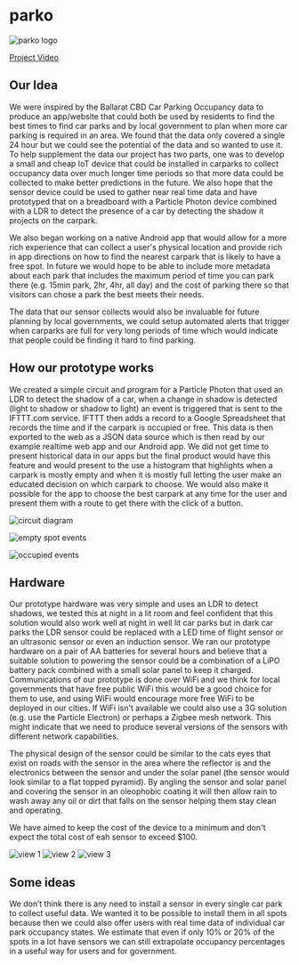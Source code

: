 # parko

![parko logo](/parko.png "parko logo")

[Project Video](https://youtu.be/zcAk24QigLk)

## Our Idea

We were inspired by the Ballarat CBD Car Parking Occupancy
data to produce an app/website that could both be used by
residents to find the best times to find car parks and by
local government to plan when more car parking is required
in an area. We found that the data only covered a single 24
hour but we could see the potential of the data and so
wanted to use it. To help supplement the data our project
has two parts, one was to develop a small and cheap IoT
device that could be installed in carparks to collect
occupancy data over much longer time periods so that more
data could be collected to make better predictions in the
future. We also hope that the sensor device could be used to
gather near real time data and have prototyped that on a
breadboard with a Particle Photon device combined with a LDR
to detect the presence of a car by detecting the shadow it
projects on the carpark.

We also began working on a native Android app that would
allow for a more rich experience that can collect a user's
physical location and provide rich in app directions on how
to find the nearest carpark that is likely to have a free
spot. In future we would hope to be able to include more
metadata about each park that includes the maximum period of
time you can park there (e.g. 15min park, 2hr, 4hr, all day)
and the cost of parking there so that visitors can chose a
park the best meets their needs.

The data that our sensor collects would also be invaluable
for future planning by local governments, we could setup
automated alerts that trigger when carparks are full for
very long periods of time which would indicate that people
could be finding it hard to find parking.

## How our prototype works

We created a simple circuit and program for a Particle
Photon that used an LDR to detect the shadow of a car, when
a change in shadow is detected (light to shadow or shadow to
light) an event is triggered that is sent to the IFTTT.com
service. IFTTT then adds a record to a Google Spreadsheet
that records the time and if the carpark is occupied or
free. This data is then exported to the web as a JSON data
source which is then read by our example realtime web app
and our Android app. We did not get time to present
historical data in our apps but the final product would have
this feature and would present to the use a histogram that
highlights when a carpark is mostly empty and when it is
mostly full letting the user make an educated decision on
which carpark to choose. We would also make it possible for
the app to choose the best carpark at any time for the user
and present them with a route to get there with the click of
a button.

![circuit diagram](/sensor/circuit/circuit.png "Circuit Diagram")

![empty spot events](/sensor/code/ifttt_1.png "IFTTT recipe")

![occupied events](/sensor/code/ifttt_2.png "IFTTT recipe")

## Hardware

Our prototype hardware was very simple and uses an LDR to
detect shadows, we tested this at night in a lit room and
feel confident that this solution would also work well at
night in well lit car parks but in dark car parks the LDR
sensor could be replaced with a LED time of flight sensor or
an ultrasonic sensor or even an induction sensor. We ran our
prototype hardware on a pair of AA batteries for several
hours and believe that a suitable solution to powering the
sensor could be a combination of a LiPO battery pack
combined with a small solar panel to keep it charged.
Communications of our prototype is done over WiFi and we
think for local governments that have free public WiFi this
would be a good choice for them to use, and using WiFi would
encourage more free WiFi to be deployed in our cities. If
WiFi isn't available we could also use a 3G solution (e.g.
use the Particle Electron) or perhaps a Zigbee mesh network.
This might indicate that we need to produce several versions
of the sensors with different network capabilities.

The physical design of the sensor could be similar to the cats
eyes that exist on roads with the sensor in the area where the
reflector is and the electronics between the sensor and under
the solar panel (the sensor would look similar to a flat
topped pyramid). By angling the sensor and solar panel and
covering the sensor in an oleophobic coating it  will then
allow rain to wash away any oil or dirt that falls on the
sensor helping them stay clean and operating.

We have aimed to keep the cost of the device to a minimum and
don't expect the total cost of eah sensor to exceed $100.

![view 1](/sensor/design/car%20sensor%20v1.png "view 1")
![view 2](/sensor/design/car%20sensor%20v2.png "view 2")
![view 3](/sensor/design/car%20sensor%20v3.png "view 3")

## Some ideas

We don’t think there is any need to install a sensor in
every single car park to collect useful data. We wanted it to
be possible to install them in all spots because then we could
also offer users with real time data of individual car park
occupancy states.  We estimate that even if only 10% or 20% of
the spots in a lot have sensors we can still extrapolate
occupancy percentages in a useful way for users and for
government.
